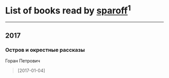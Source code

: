 # List of books read by [sparoff](https://www.facebook.com/app_scoped_user_id/1165375013501175/)<sup>1</sup>
---

## 2017

### Остров и окрестные рассказы
Горан Петрович
> [2017-01-04] 



